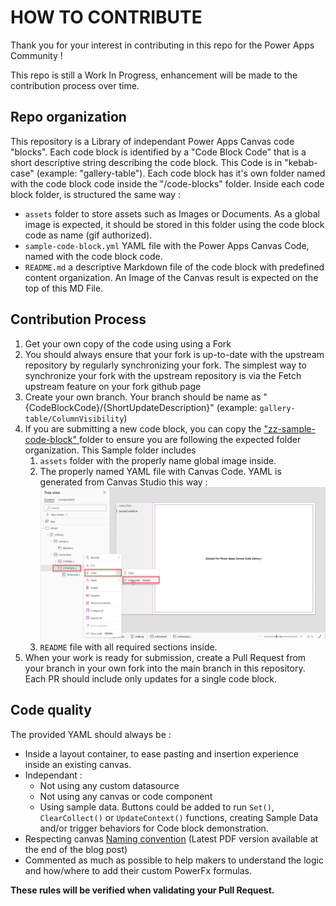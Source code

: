 # HOW TO CONTRIBUTE
Thank you for your interest in contributing in this repo for the Power Apps Community !

This repo is still a Work In Progress, enhancement will be made to the contribution process over time.

## Repo organization
This repository is a Library of independant Power Apps Canvas code "blocks".
Each code block is identified by a "Code Block Code" that is a short descriptive string describing the code block. This Code is in "kebab-case" (example: "gallery-table"). Each code block has it's own folder named with the code block code inside the "/code-blocks" folder.
Inside each code block folder, is structured the same way :
- `assets` folder to store assets such as Images or Documents. As a global image is expected, it should be stored in this folder using the code block code as name (gif authorized).
- `sample-code-block.yml` YAML file with the Power Apps Canvas Code, named with the code block code.
- `README.md` a descriptive Markdown file of the code block with predefined content organization. An Image of the Canvas result is expected on the top of this MD File.

## Contribution Process
1. Get your own copy of the code using using a Fork
2. You should always ensure that your fork is up-to-date with the upstream repository by regularly synchronizing your fork.
The simplest way to synchronize your fork with the upstream repository is via the Fetch upstream feature on your fork github page
3. Create your own branch. Your branch should be name as "{CodeBlockCode}/{ShortUpdateDescription}" (example: `gallery-table/ColumnVisibility`)
4. If you are submitting a new code block, you can copy the ["zz-sample-code-block" ](/code-blocks/zz-sample-code-block/) folder to ensure you are following the expected folder organization. This Sample folder includes 
   1. `assets` folder with the properly name global image inside.
   2. The properly named YAML file with Canvas Code. 
   YAML is generated from Canvas Studio this way :
   ![Copy YAML From Power Apps Canvas Studio](/.github/assets/copyYmlFromStudio.png)
   3. `README` file with all required sections inside.
5. When your work is ready for submission, create a Pull Request from your branch in your own fork into the main branch in this repository. Each PR should include only updates for a single code block.

## Code quality
The provided YAML should always be :
- Inside a layout container, to ease pasting and insertion experience inside an existing canvas.
- Independant : 
  - Not using any custom datasource
  - Not using any canvas or code component
  - Using sample data. Buttons could be added to run `Set()`, `ClearCollect()` or `UpdateContext()` functions, creating Sample Data and/or trigger behaviors for Code block demonstration.
- Respecting canvas [Naming convention](https://www.microsoft.com/en-us/power-platform/blog/power-apps/powerapps-canvas-app-coding-standards-and-guidelines/) (Latest PDF version available at the end of the blog post)
- Commented as much as possible to help makers to understand the logic and how/where to add their custom PowerFx formulas.

**These rules will be verified when validating your Pull Request.**